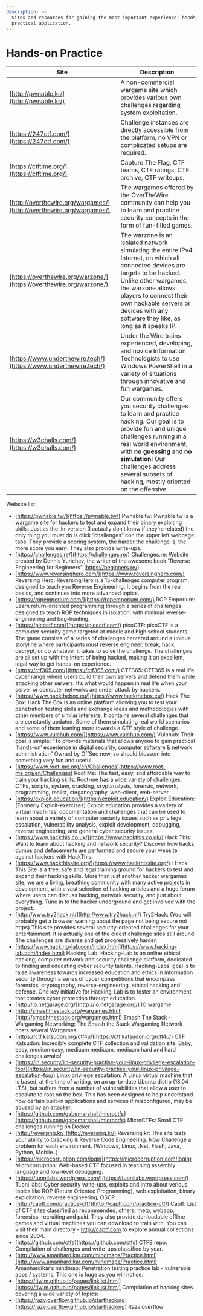 ```yaml
---
description: >-
  Sites and resources for gaining the most important experience: hands-on
  practical application.
---
```


# Hands-on Practice

| Site                                                                 | Description                                                                                                                                                                                                                                                                                        |
| -------------------------------------------------------------------- | -------------------------------------------------------------------------------------------------------------------------------------------------------------------------------------------------------------------------------------------------------------------------------------------------- |
| [http://pwnable.kr/](http://pwnable.kr/)                             | A non-commercial wargame site which provides various pwn challenges regarding system exploitation.                                                                                                                                                                                                 |
| [https://247ctf.com/](https://247ctf.com/)                           | Challenge instances are directly accessible from the platform; no VPN or complicated setups are required.                                                                                                                                                                                          |
| [https://ctftime.org/](https://ctftime.org/)                         | Capture The Flag, CTF teams, CTF ratings, CTF archive, CTF writeups.                                                                                                                                                                                                                               |
| [http://overthewire.org/wargames/](http://overthewire.org/wargames/) | The wargames offered by the OverTheWire community can help you to learn and practice security concepts in the form of fun-filled games.                                                                                                                                                            |
| [https://overthewire.org/warzone/](https://overthewire.org/warzone/) | The warzone is an isolated network simulating the entire IPv4 Internet, on which all connected devices are targets to be hacked. Unlike other wargames, the warzone allows players to connect their own hackable servers or devices with any software they like, as long as it speaks IP.          |
| [https://www.underthewire.tech/](https://www.underthewire.tech/)     | Under the Wire trains experienced, developing, and novice Information Technologists to use Windows PowerShell in a variety of situations through innovative and fun wargames.                                                                                                                      |
| [https://w3challs.com/](https://w3challs.com/)                       | Our community offers you security challenges to learn and practice hacking. Our goal is to provide fun and unique challenges running in a real world environment, with **no guessing** and **no simulation**! Our challenges address several subsets of hacking, mostly oriented on the offensive. |

Website list:

* [https://pwnable.tw/](https://pwnable.tw/) Pwnable.tw: Pwnable.tw is a wargame site for hackers to test and expand their binary exploiting skills. Just as the .kr version (I actually don’t know if they’re related) the only thing you must do is click “challenges” con the upper left webpage tabs. They provide a scoring system, the harder the challenge is, the more score you earn. They also provide write-ups.
* [https://challenges.re/](https://challenges.re/) Challenges.re: Website created by Dennis Yurichev, the writer of the awesome book “Reverse Engineering for Beginners” (https://beginners.re/).
* [https://www.reversinghero.com/](https://www.reversinghero.com/) Reversing Hero: ReversingHero is a 15-challenges computer program, designed to teach you Reverse Engineering. It begins from the real basics, and continues into more advanced topics.
* [https://ropemporium.com/](https://ropemporium.com/) ROP Emporium: Learn return-oriented programming through a series of challenges designed to teach ROP techniques in isolation, with minimal reverse-engineering and bug-hunting.
* [https://picoctf.com/](https://picoctf.com/) picoCTF: picoCTF is a computer security game targeted at middle and high school students. The game consists of a series of challenges centered around a unique storyline where participants must reverse engineer, break, hack, decrypt, or do whatever it takes to solve the challenge. The challenges are all set up with the intent of being hacked, making it an excellent, legal way to get hands-on experience.
* [https://ctf365.com/](https://ctf365.com/) CTF365: CTF365 is a real life cyber range where users build their own servers and defend them while attacking other servers. It’s what would happen in real life when your server or computer networks are under attack by hackers.
* [https://www.hackthebox.eu/](https://www.hackthebox.eu/) Hack The Box: Hack The Box is an online platform allowing you to test your penetration testing skills and exchange ideas and methodologies with other members of similar interests. It contains several challenges that are constantly updated. Some of them simulating real world scenarios and some of them leaning more towards a CTF style of challenge.
* [https://www.vulnhub.com/](https://www.vulnhub.com/) Vulnhub: Their goal is simple: “To provide materials that allows anyone to gain practical ‘hands-on’ experience in digital security, computer software & network administration” Owned by OffSec now, so should blossom into something very fun and useful
* [https://www.root-me.org/en/Challenges](https://www.root-me.org/en/Challenges) Root Me: The fast, easy, and affordable way to train your hacking skills. Root-me has a wide variety of challenges. CTFs, scripts, system, cracking, cryptanalysis, forensic, network, programming, realist, steganography, web-client, web-server.
* [https://exploit.education/](https://exploit.education/) Exploit Education: (Formerly Exploit-exercises) Exploit education provides a variety of virtual machines, documentation and challenges that can be used to learn about a variety of computer security issues such as privilege escalation, vulnerability analysis, exploit development, debugging, reverse engineering, and general cyber security issues.
* [https://www.hackthis.co.uk/](https://www.hackthis.co.uk/) Hack This: Want to learn about hacking and network security? Discover how hacks, dumps and defacements are performed and secure your website against hackers with HackThis.
* [https://www.hackthissite.org/](https://www.hackthissite.org/) : Hack This Site is a free, safe and legal training ground for hackers to test and expand their hacking skills. More than just another hacker wargames site, we are a living, breathing community with many active projects in development, with a vast selection of hacking articles and a huge forum where users can discuss hacking, network security, and just about everything. Tune in to the hacker underground and get involved with the project.
* [http://www.try2hack.nl/](http://www.try2hack.nl/) Try2Hack: (You will probably get a browser warning about the page not being secure not https) This site provides several security-oriented challenges for your entertainment. It is actually one of the oldest challenge sites still around. The challenges are diverse and get progressively harder.
* [https://www.hacking-lab.com/index.html](https://www.hacking-lab.com/index.html) Hacking Lab: Hacking-Lab is an online ethical hacking, computer network and security challenge platform, dedicated to finding and educating cyber security talents. Hacking-Labs’ goal is to raise awareness towards increased education and ethics in information security through a series of cyber competitions that encompass forensics, cryptography, reverse-engineering, ethical hacking and defense. One key initiative for Hacking-Lab is to foster an environment that creates cyber protection through education.
* [http://io.netgarage.org/](http://io.netgarage.org/) IO wargame
* [http://smashthestack.org/wargames.html](http://smashthestack.org/wargames.html) Smash The Stack - Wargaming Networking: The Smash the Stack Wargaming Network hosts several Wargames.
* [https://ctf.katsudon.org/ctf4u/](https://ctf.katsudon.org/ctf4u/) CTF Katsudon: Incredibly complete CTF collection and validation site. Baby, easy, medium easy, mediuam mediuam, mediuam hard and hard challenges awaits!
* [https://in.security/lin-security-practise-your-linux-privilege-escalation-foo/](https://in.security/lin-security-practise-your-linux-privilege-escalation-foo/) Linux privilege escalation: A Linux virtual machine that is based, at the time of writing, on an up-to-date Ubuntu distro (18.04 LTS), but suffers from a number of vulnerabilities that allow a user to escalate to root on the box. This has been designed to help understand how certain built-in applications and services if misconfigured, may be abused by an attacker.
* [https://github.com/gabemarshall/microctfs](https://github.com/gabemarshall/microctfs) MicroCTFs: Small CTF challenges running on Docker
* [http://reversing.kr/](http://reversing.kr/) Reversing.kr: This site tests your ability to Cracking & Reverse Code Engineering. Now Challenge a problem for each environment. (Windows, Linux, .Net, Flash, Java, Python, Mobile..)
* [https://microcorruption.com/login](https://microcorruption.com/login) Microcorruption: Web-based CTF focused in teaching assembly language and low-level debugging.
* [https://tuonilabs.wordpress.com/](https://tuonilabs.wordpress.com/) Tuoni labs: Cyber security write-ups, exploits and intro about verious topics like ROP (Return Oriented Programming), web exploitation, binary exploitation, reverse engineering, OSCP…
* [http://captf.com/practice-ctf/](http://captf.com/practice-ctf/) Captf: List of CTF sites classified as recommended, others, meta, webapp, forensics, recruiting and paid. They also provide donloadable offline games and virtual machines you can download to train with. You can visit their main directory - http://captf.com to explore annual collections since 2004.
* [https://github.com/ctfs](https://github.com/ctfs) CTFS repo: Compilation of challenges and write-ups classified by year.
* [http://www.amanhardikar.com/mindmaps/Practice.html](http://www.amanhardikar.com/mindmaps/Practice.html) Amanhardikar’s mindmap: Penetration testing practice lab - vulnerable apps / systems. This one is huge as you will notice.
* [https://tiwim.github.io/pages/linklist.html](https://tiwim.github.io/pages/linklist.html) Compilation of hacking sites covering a wide variety of topics:
* [https://razvioverflow.github.io/starthacking](https://razvioverflow.github.io/starthacking) Razvioverflow
